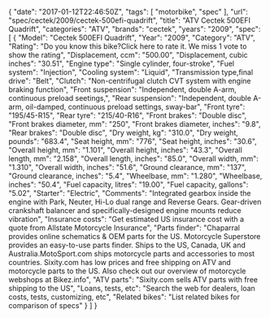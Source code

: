 {
    "date": "2017-01-12T22:46:50Z",
    "tags": [
        "motorbike",
        "spec"
    ],
    "url": "spec\/cectek\/2009\/cectek-500efi-quadrift",
    "title": "ATV Cectek 500EFI Quadrift",
    "categories": "ATV",
    "brands": "cectek",
    "years": "2009",
    "spec": [
        {
            "Model": "Cectek 500EFI Quadrift",
            "Year": "2009",
            "Category": "ATV",
            "Rating": "Do you know this bike?Click here to rate it. We miss 1 vote to show the rating",
            "Displacement, ccm": "500.00",
            "Displacement, cubic inches": "30.51",
            "Engine type": "Single cylinder, four-stroke",
            "Fuel system": "Injection",
            "Cooling system": "Liquid",
            "Transmission type,final drive": "Belt",
            "Clutch": "Non-centrifugal clutch CVT system with engine braking function",
            "Front suspension": "Independent, double A-arm, continuous preload seetings,",
            "Rear suspension": "Independent, double A-arm, oil-damped, continuous preload settings, sway-bar",
            "Front tyre": "195\/45-R15",
            "Rear tyre": "215\/40-R16",
            "Front brakes": "Double disc",
            "Front brakes diameter, mm": "250",
            "Front brakes diameter, inches": "9.8",
            "Rear brakes": "Double disc",
            "Dry weight, kg": "310.0",
            "Dry weight, pounds": "683.4",
            "Seat height, mm": "776",
            "Seat height, inches": "30.6",
            "Overall height, mm": "1.101",
            "Overall height, inches": "43.3",
            "Overall length, mm": "2.158",
            "Overall length, inches": "85.0",
            "Overall width, mm": "1.310",
            "Overall width, inches": "51.6",
            "Ground clearance, mm": "137",
            "Ground clearance, inches": "5.4",
            "Wheelbase, mm": "1.280",
            "Wheelbase, inches": "50.4",
            "Fuel capacity, litres": "19.00",
            "Fuel capacity, gallons": "5.02",
            "Starter": "Electric",
            "Comments": "Integrated gearbox inside the engine with Park, Neuter, Hi-Lo dual range and Reverse Gears. Gear-driven crankshaft balancer and specifically-designed engine mounts reduce vibration",
            "Insurance costs": "Get estimated US insurance cost with a quote from Allstate Motorcycle Insurance",
            "Parts finder": "Chaparral provides online schematics & OEM parts for the US.   Motorcycle Superstore provides an easy-to-use parts finder. Ships to the US, Canada, UK and Australia.MotoSport.com ships motorcycle parts and accessories to most countries.    Sixity.com has low prices and free shipping on ATV and motorcycle parts to the US. Also check out our overview of motorcycle webshops at Bikez.info",
            "ATV parts": "Sixity.com sells ATV parts with free shipping to the US",
            "Loans, tests, etc": "Search the web for dealers, loan costs, tests, customizing, etc",
            "Related bikes": "List related bikes for comparison of specs"
        }
    ]
}
